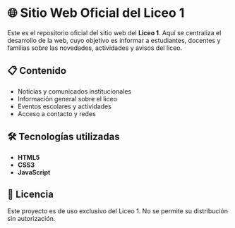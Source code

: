 # 🌐 Sitio Web Oficial del Liceo 1

Este es el repositorio oficial del sitio web del **Liceo 1**. Aquí se centraliza el desarrollo de la web, cuyo objetivo es informar a estudiantes, docentes y familias sobre las novedades, actividades y avisos del liceo.

## 📋 Contenido

- Noticias y comunicados institucionales  
- Información general sobre el liceo  
- Eventos escolares y actividades  
- Acceso a contacto y redes

## 🛠️ Tecnologías utilizadas

- **HTML5**  
- **CSS3**  
- **JavaScript**  

## 📄 Licencia

Este proyecto es de uso exclusivo del Liceo 1. No se permite su distribución sin autorización.
